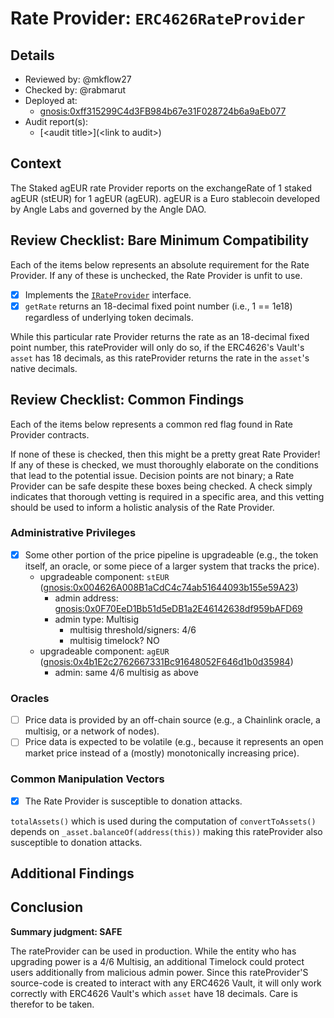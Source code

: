 

# Rate Provider: `ERC4626RateProvider`

## Details
- Reviewed by: @mkflow27
- Checked by: @rabmarut
- Deployed at:
    - [gnosis:0xff315299C4d3FB984b67e31F028724b6a9aEb077](https://gnosisscan.io/address/0xff315299c4d3fb984b67e31f028724b6a9aeb077#code)
- Audit report(s):
    - [\<audit title\>](\<link to audit\>)

## Context
The Staked agEUR rate Provider reports on the exchangeRate of 1 staked agEUR (stEUR) for 1 agEUR (agEUR). agEUR is a Euro stablecoin developed by Angle Labs and governed by the Angle DAO. 

## Review Checklist: Bare Minimum Compatibility
Each of the items below represents an absolute requirement for the Rate Provider. If any of these is unchecked, the Rate Provider is unfit to use.

- [x] Implements the [`IRateProvider`](https://github.com/balancer/balancer-v2-monorepo/blob/bc3b3fee6e13e01d2efe610ed8118fdb74dfc1f2/pkg/interfaces/contracts/pool-utils/IRateProvider.sol) interface.
- [x] `getRate` returns an 18-decimal fixed point number (i.e., 1 == 1e18) regardless of underlying token decimals.

While this particular rate Provider returns the rate as an 18-decimal fixed point number, this rateProvider will only do so, if the ERC4626's Vault's `asset` has 18 decimals, as this rateProvider returns the rate in the `asset`'s native decimals. 

## Review Checklist: Common Findings
Each of the items below represents a common red flag found in Rate Provider contracts.

If none of these is checked, then this might be a pretty great Rate Provider! If any of these is checked, we must thoroughly elaborate on the conditions that lead to the potential issue. Decision points are not binary; a Rate Provider can be safe despite these boxes being checked. A check simply indicates that thorough vetting is required in a specific area, and this vetting should be used to inform a holistic analysis of the Rate Provider.

### Administrative Privileges

- [x] Some other portion of the price pipeline is upgradeable (e.g., the token itself, an oracle, or some piece of a larger system that tracks the price). 
    - upgradeable component: `stEUR` ([gnosis:0x004626A008B1aCdC4c74ab51644093b155e59A23](https://gnosisscan.io/address/0x004626a008b1acdc4c74ab51644093b155e59a23))
        - admin address: [gnosis:0x0F70EeD1Bb51d5eDB1a2E46142638df959bAFD69](https://gnosisscan.io/address/0x0f70eed1bb51d5edb1a2e46142638df959bafd69)
        - admin type: Multisig 
            - multisig threshold/signers: 4/6
            - multisig timelock? NO
    - upgradeable component: `agEUR` ([gnosis:0x4b1E2c2762667331Bc91648052F646d1b0d35984](https://gnosisscan.io/address/0x4b1e2c2762667331bc91648052f646d1b0d35984))
        - admin: same 4/6 multisig as above

### Oracles
- [ ] Price data is provided by an off-chain source (e.g., a Chainlink oracle, a multisig, or a network of nodes).
- [ ] Price data is expected to be volatile (e.g., because it represents an open market price instead of a (mostly) monotonically increasing price).

### Common Manipulation Vectors
- [x] The Rate Provider is susceptible to donation attacks.

`totalAssets()` which is used during the computation of `convertToAssets()` depends on `_asset.balanceOf(address(this))` making this rateProvider also susceptible to donation attacks.

## Additional Findings


## Conclusion
**Summary judgment: SAFE**

The rateProvider can be used in production. While the entity who has upgrading power is a 4/6 Multisig, an additional Timelock could protect users additionally from malicious admin power. Since this rateProvider'S source-code is created to interact with any ERC4626 Vault, it will only work correctly with ERC4626 Vault's which `asset` have 18 decimals. Care is therefor to be taken.